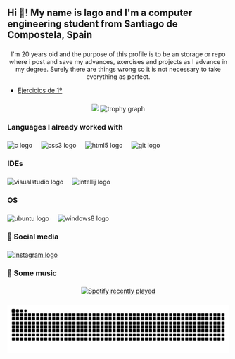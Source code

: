 <h2 align="left">Hi 👋! My name is Iago and I'm a computer engineering student from Santiago de Compostela, Spain</h2>

###

<p align="center">I'm 20 years old and the purpose of this profile is to be an storage or repo where i post and save my advances, exercises and projects as I advance in my degree. Surely there are things wrong so it is not necessary to take everything as perfect.</p>

- [Ejercicios de 1º](https://github.com/iagoggarcia/Primero-ejs-)

###

<div align="center">
  <img src="https://github-readme-stats.vercel.app/api?username=iagoggarcia&show_icons=true&theme=dracula" height="150" />

  <img src="https://github-profile-trophy.vercel.app?username=iagoggarcia&theme=dracula&column=-1&row=1&margin-w=8&margin-h=8&no-bg=false&no-frame=false&order=4" height="150" alt="trophy graph"  />
</div>

###

<h3 align="left">Languages I already worked with</h3>

###

<div align="left">
  <img src="https://cdn.jsdelivr.net/gh/devicons/devicon/icons/c/c-original.svg" height="40" alt="c logo"  />
  <img width="12" />
  <img src="https://cdn.jsdelivr.net/gh/devicons/devicon/icons/css3/css3-original.svg" height="40" alt="css3 logo"  />
  <img width="12" />
  <img src="https://cdn.jsdelivr.net/gh/devicons/devicon/icons/html5/html5-original.svg" height="40" alt="html5 logo"  />
  <img width="12" />
  <img src="https://cdn.jsdelivr.net/gh/devicons/devicon/icons/git/git-original.svg" height="40" alt="git logo"  />
</div>

###

<h3 align="left">IDEs</h3>

###

<div align="left">
  <img src="https://skillicons.dev/icons?i=visualstudio" height="40" alt="visualstudio logo"  />
  <img width="12" />
  <img src="https://cdn.jsdelivr.net/gh/devicons/devicon/icons/intellij/intellij-original.svg" height="40" alt="intellij logo"  />
</div>

###

<h3 align="left">OS</h3>

###

<div align="left">
  <img src="https://img.shields.io/badge/Ubuntu-E95420?logo=ubuntu&logoColor=white&style=for-the-badge" height="40" alt="ubuntu logo"  />
  <img width="12" />
  <img src="https://img.shields.io/badge/Windows-0078D6?logo=windows&logoColor=white&style=for-the-badge" height="40" alt="windows8 logo"  />
</div>

###

<h3 align="left">📱 Social media</h3>

###

<div align="left">
  <a href="https://www.instagram.com/iagogarcia.cg/" target="_blank">
    <img src="https://img.shields.io/static/v1?message=Instagram&logo=instagram&label=&color=E4405F&logoColor=white&labelColor=&style=for-the-badge" height="40" alt="instagram logo"  />
  </a>
</div>

###

<h3 align="left">🎵 Some music</h3>

###

<div align="center">
  <a href="https://open.spotify.com/user/oqat83w8be6zc6icegujyy89k">
    <img src="https://spotify-recently-played-readme.vercel.app/api?user=oqat83w8be6zc6icegujyy89k&count=5" alt="Spotify recently played"  />
  </a>
</div>

###

<img src="https://raw.githubusercontent.com/iagoggarcia/iagoggarcia/output/snake.svg" alt="Snake animation" />

###
